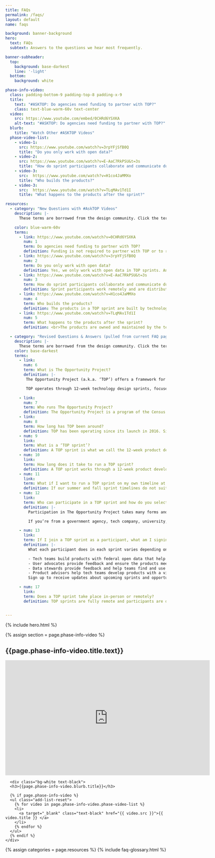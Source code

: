 ```yaml
---
title: FAQs
permalink: /faqs/
layout: default
name: faqs

background: banner-background
hero:
  text: FAQs
  subtext: Answers to the questions we hear most frequently.

banner-subheader:
  top:
    background: base-darkest
    line: '-light'
  bottom:
    background: white

phase-info-video:
  class: padding-bottom-9 padding-top-8 padding-x-9
  title:
    text: "#ASKTOP: Do agencies need funding to partner with TOP?"
    class: text-blue-warm-60v text-center
  video:
    src: https://www.youtube.com/embed/0CHRd6YSXKA
    alt-text: "#ASKTOP: Do agencies need funding to partner with TOP?"
  blurb:
    title: "Watch Other #ASKTOP Videos"
  phase-video-list:
    - video-1:
      src: https://www.youtube.com/watch?v=3rpYFjSfB0Q
      title: "Do you only work with open data?"
    - video-2:
      src: https://www.youtube.com/watch?v=E-AaC7RkPSU&t=3s
      title: "How do sprint participants collaborate and communicate during sprints?"
    - video-3:
      src:  https://www.youtube.com/watch?v=H1co4JaMMXo
      title: "Who builds the products?"
    - video-3:
      src:  https://www.youtube.com/watch?v=TLqMAv1Td1I
      title: "What happens to the products after the sprint?"

resources:
  - category: "New Questions with #AskTOP Videos"
    description: |-
      These terms are borrowed from the design community. Click the term for additional resources and the source of each definition. Below are some key terms that are referenced in the toolkit:

    color: blue-warm-60v
    terms:
      - link: https://www.youtube.com/watch?v=0CHRd6YSXKA
        num: 1
        term: Do agencies need funding to partner with TOP?
        definition: Funding is not required to partner with TOP or to run a TOP sprint. You are welcome to use the TOPx Toolkit to run your own TOP sprint at any time and doing so does not necessarily require a budget. What you should plan to do is spend some staff time on all the aspects of managing your TOP sprint – including sending weekly emails, recruiting participants, and other tasks through the three phases of the TOP process. If you feel that you'll need more assistance from our team at Census Open Innovation Labs, please reach out to us to explore an interagency agreement.
      - link: https://www.youtube.com/watch?v=3rpYFjSfB0Q
        num: 2
        term: Do you only work with open data?
        definition: Yes, we only work with open data in TOP sprints. Any data utilized in TOP sprints should be open for public use by the time the sprint begins. In some cases, agencies have opened new datasets for the first time as part of their sprints. However, if the dataset is in the process of being published, but is not yet open when the sprint begins, this can cause problems for tech teams and the sprint timeline. In addition to open data, tech teams are welcome to use any proprietary data or restricted-use data they have access to.
      - link: https://www.youtube.com/watch?v=E-AaC7RkPSU&t=3s
        num: 3
        term: How do sprint participants collaborate and communicate during sprints?
        definition: Sprint participants work remotely and are distributed all across the country. Participants collaborate via weekly emails and virtual milestone sessions every two to three weeks. We also use communication platforms such as Slack to allow for asynchronous chats between all the members of the sprint cohort including the tech teams, user advocates, and data stewards.
      - link: https://www.youtube.com/watch?v=H1co4JaMMXo
        num: 4
        term: Who builds the products?
        definition: The products in a TOP sprint are built by technologists outside of government. Past participants include some of the largest global companies, as well as startups, small businesses, and students. Visit our product gallery to learn more about past teams and the products they built.
      - link: https://www.youtube.com/watch?v=TLqMAv1Td1I
        num: 5
        term: What happens to the products after the sprint?
        definition: <br>The products are owned and maintained by the tech teams that built them. They determine what path to take after the sprints, including commercialization, delivering new features to existing customers or users, or sometimes open-sourcing the products or handing them off to a partner. Government contracts are not an intended outcome of the sprints; however, some agencies have chosen to pursue licensing or procurement for products that serve their missions.<br><br>

  - category: "Revised Questions & Answers (pulled from current FAQ page)"
    description: |-
      These terms are borrowed from the design community. Click the term for additional resources and the source of each definition. Below are some key terms that are referenced in the toolkit:
    color: base-darkest
    terms:
      - link:
        num: 6
        term: What is The Opportunity Project?
        definition: |-
         The Opportunity Project (a.k.a. ‘TOP’) offers a framework for government agencies to facilitate collaboration between technologists and community organizations in order to rapidly design digital solutions for the public good.<br><br>

         TOP operates through 12-week technology design sprints, focused on the nation’s toughest challenges, from the opioid crisis and disaster relief to improving STEM education and workforce development. To date, over 200 digital products have been created, using open data to serve families, businesses, and communities nationwide.

      - link:
        num: 7
        term: Who runs The Opportunity Project?
        definition: The Opportunity Project is a program of the Census Open Innovation Labs (a.k.a. ‘COIL’) at the U.S. Census Bureau.
      - link:
        num: 8
        term: How long has TOP been around?
        definition: TOP has been operating since its launch in 2016. Since then, TOP’s thousands of participants have created 200+ digital products.
      - num: 9
        link:
        term: What is a ‘TOP sprint’?
        definition: A TOP sprint is what we call the 12-week product development cycle during which government agencies, technologists, and community organizations rapidly design digital solutions for the public good.
      - num: 10
        link:
        term: How long does it take to run a TOP sprint?
        definition: A TOP sprint works through a 12-week product development cycle. Prior to the sprint launch, federal agencies first define problem statements, and then collaborate with technologists and community advocates outside of government, who rapidly build digital products to solve those challenges using open data. The process from start to finish can take between three and five months.
      - num: 11
        link:
        term: What if I want to run a TOP sprint on my own timeline at my agency?
        definition: If our summer and fall sprint timelines do not suit your needs, the TOP team has developed the TOPx Toolkit for federal agencies, a step-by-step guide on how to facilitate a TOP sprint at your agency. The TOPx Toolkit enables federal agencies to run a TOP sprint on a flexible and modifiable timeline. It provides users with the necessary information and tools to execute a TOP sprint.
      - num: 12
        link:
        term: Who can participate in a TOP sprint and how do you select participants?
        definition: |-
          Participation in The Opportunity Project takes many forms and is open to the general public. Participants are selected based on skill sets, expertise, and alignment with specific problem statements that have been selected in a given year.<br><br>

          If you’re from a government agency, tech company, university, community organization, NGO, or other entity and would like to participate in a future TOP sprint, please contact us.

      - num: 13
        link:
        term: If I join a TOP sprint as a participant, what am I signing up for?
        definition: |-
          What each participant does in each sprint varies depending on their role:<br><br>

          - Tech teams build products with federal open data that help solve national challenges.<br>
          - User advocates provide feedback and ensure the products meet real user needs.<br>
          - Data stewards provide feedback and help teams find and use relevant federal open datasets.<br>
          - Product advisors help tech teams develop products with a viable long term strategy.<br><br>
          Sign up to receive updates about upcoming sprints	and opportunities to engage with us.

      - num: 17
        link:
        term: Does a TOP sprint take place in-person or remotely?
        definition: TOP sprints are fully remote and participants are distributed all across the country. There may be opportunities in the future for in-person workshops and events.


---
```


{% include hero.html %}
<!-- video section -->
{% assign section = page.phase-info-video %}
<section class="video-section bg-gray-10 padding-top-8">
  <h2 class="text-center">{{page.phase-info-video.title.text}}</h2>
  <div class="iframe-content">
    <iframe width="640" height="360" src="https://www.youtube.com/embed/0CHRd6YSXKA" class="border-0"
      title="#ASKTOP: Does it Cost Money to Partner with TOP?" frameborder="0"
      allow="accelerometer; autoplay; clipboard-write; encrypted-media; gyroscope; picture-in-picture; web-share"
      allowfullscreen></iframe>

      <div class="bg-white text-black">
      <h3>{{page.phase-info-video.blurb.title}}</h3>

      {% if page.phase-info-video %}
      <ul class="add-list-reset">
        {% for video in page.phase-info-video.phase-video-list %}
        <li>
          <a target="_blank" class="text-black" href="{{ video.src }}">{{ video.title }} </a>
        </li>
        {% endfor %}
      </ul>
      {% endif %}
    </div>
  </div>
</section>
<!--  -->
{% assign categories = page.resources %}
{% include faq-glossary.html %}
<br>
<br>
